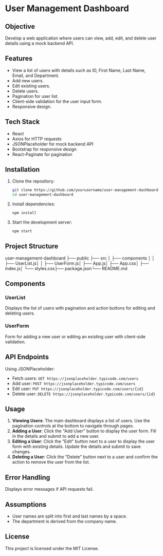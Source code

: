 # User Management Dashboard

## Objective
Develop a web application where users can view, add, edit, and delete user details using a mock backend API.

## Features
- View a list of users with details such as ID, First Name, Last Name, Email, and Department.
- Add new users.
- Edit existing users.
- Delete users.
- Pagination for user list.
- Client-side validation for the user input form.
- Responsive design.

## Tech Stack
- React
- Axios for HTTP requests
- JSONPlaceholder for mock backend API
- Bootstrap for responsive design
- React-Paginate for pagination

## Installation

1. Clone the repository:
    ```bash
    git clone https://github.com/yourusername/user-management-dashboard.git
    cd user-management-dashboard
    ```

2. Install dependencies:
    ```bash
    npm install
    ```

3. Start the development server:
    ```bash
    npm start
    ```

## Project Structure
user-management-dashboard ├── public ├── src │ ├── components │ │ ├── UserList.js│ │ ├── UserForm.js│ ├── App.js│ ├── App.css│ ├── index.js│ └── styles.css├── package.json└── README.md


## Components

### UserList
Displays the list of users with pagination and action buttons for editing and deleting users.

### UserForm
Form for adding a new user or editing an existing user with client-side validation.

## API Endpoints
Using JSONPlaceholder:
- Fetch users: `GET https://jsonplaceholder.typicode.com/users`
- Add user: `POST https://jsonplaceholder.typicode.com/users`
- Edit user: `PUT https://jsonplaceholder.typicode.com/users/{id}`
- Delete user: `DELETE https://jsonplaceholder.typicode.com/users/{id}`

## Usage

1. **Viewing Users**: The main dashboard displays a list of users. Use the pagination controls at the bottom to navigate through pages.
2. **Adding a User**: Click the "Add User" button to display the user form. Fill in the details and submit to add a new user.
3. **Editing a User**: Click the "Edit" button next to a user to display the user form with existing details. Update the details and submit to save changes.
4. **Deleting a User**: Click the "Delete" button next to a user and confirm the action to remove the user from the list.

## Error Handling
Displays error messages if API requests fail.

## Assumptions
- User names are split into first and last names by a space.
- The department is derived from the company name.

## License
This project is licensed under the MIT License.
